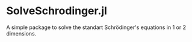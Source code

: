 # SolveSchrodinger.jl

A simple package to solve the standart Schrödinger's equations in 1 or 2 dimensions.
